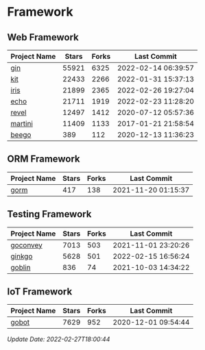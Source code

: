 # Framework

## Web Framework
| Project Name | Stars | Forks | Last Commit |
| ------------ | ----- | ----- | ----------- |
| [gin](https://github.com/gin-gonic/gin) | 55921 | 6325 | 2022-02-14 06:39:57 |
| [kit](https://github.com/go-kit/kit) | 22433 | 2266 | 2022-01-31 15:37:13 |
| [iris](https://github.com/kataras/iris) | 21899 | 2365 | 2022-02-26 19:27:04 |
| [echo](https://github.com/labstack/echo) | 21711 | 1919 | 2022-02-23 11:28:20 |
| [revel](https://github.com/revel/revel) | 12497 | 1412 | 2020-07-12 05:57:36 |
| [martini](https://github.com/go-martini/martini) | 11409 | 1133 | 2017-01-21 21:58:54 |
| [beego](https://github.com/astaxie/beego) | 389 | 112 | 2020-12-13 11:36:23 |

## ORM Framework
| Project Name | Stars | Forks | Last Commit |
| ------------ | ----- | ----- | ----------- |
| [gorm](https://github.com/jinzhu/gorm) | 417 | 138 | 2021-11-20 01:15:37 |

## Testing Framework
| Project Name | Stars | Forks | Last Commit |
| ------------ | ----- | ----- | ----------- |
| [goconvey](https://github.com/smartystreets/goconvey) | 7013 | 503 | 2021-11-01 23:20:26 |
| [ginkgo](https://github.com/onsi/ginkgo) | 5628 | 501 | 2022-02-15 16:56:24 |
| [goblin](https://github.com/franela/goblin) | 836 | 74 | 2021-10-03 14:34:22 |

## IoT Framework
| Project Name | Stars | Forks | Last Commit |
| ------------ | ----- | ----- | ----------- |
| [gobot](https://github.com/hybridgroup/gobot) | 7629 | 952 | 2020-12-01 09:54:44 |

*Update Date: 2022-02-27T18:00:44*